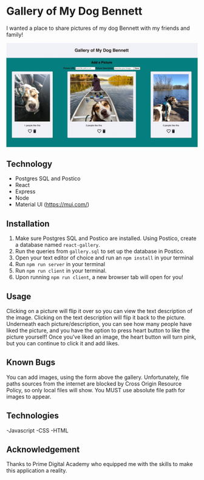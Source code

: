 # Gallery of My Dog Bennett

I wanted a place to share pictures of my dog Bennett with my friends and family! 

![screenshot](gallery-screenshot.png)

## Technology

- Postgres SQL and Postico
- React
- Express
- Node
- Material UI (https://mui.com/)

## Installation

1. Make sure Postgres SQL and Postico are installed. Using Postico, create a database named `react-gallery`.
2. Run the queries from `gallery.sql` to set up the database in Postico. 
3. Open your text editor of choice and run an `npm install` in your terminal
4. Run `npm run server` in your terminal
5. Run `npm run client` in your terminal.
6. Upon running `npm run client`, a new browser tab will open for you!

## Usage

Clicking on a picture will flip it over so you can view the text description of the image. Clicking on the text description will flip it back to the picture. Underneath each picture/description, you can see how many people have liked the picture, and you have the option to press heart button to like the picture yourself! Once you've liked an image, the heart button will turn pink, but you can continue to click it and add likes. 

## Known Bugs
You can add images, using the form above the gallery. Unfortunately, file paths sources from the internet are blocked by Cross Origin Resource Policy, so only local files will show. You MUST use absolute file path for images to appear. 

## Technologies 
-Javascript 
-CSS
-HTML

## Acknowledgement
Thanks to Prime Digital Academy who equipped me with the skills to make this application a reality.